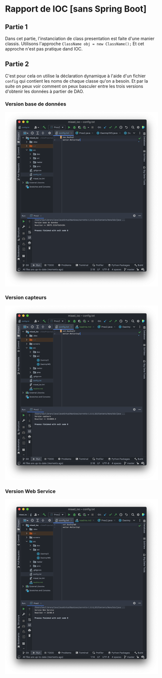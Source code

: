 # Rapport de IOC [sans Spring Boot]

## Partie 1

Dans cet partie, l'instanciation de class presentation est faite d'une manier classis. Utilisons l'approche `ClassName obj = new ClassName();`
Et cet approche n'est pas pratique dand IOC.

## Partie 2

C'est pour cela on utilise la déclaration dynamique à l'aide d'un fichier `config` qui contient les noms de chaque classe qu'on a besoin.
Et par la suite on peux voir comment on peux basculer entre les trois versions d'obtenir les données à partier de DAO.

### Version base de données
![Version base de données](./screens/bd.png)

### Version capteurs
![Version capteurs](./screens/capteurs.png)

### Version Web Service
![Version Web Service](./screens/ws.png)

